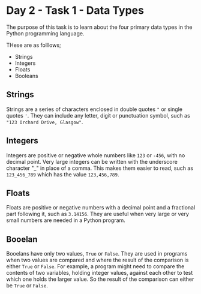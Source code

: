 # Day 2 - Task 1 - Data Types

The purpose of this task is to learn about the four primary data types in the Python programming language.

THese are as folllows;

-    Strings
-    Integers
-    Floats
-    Booleans

## Strings

Strings are a series of characters enclosed in double quotes ```"``` or single quotes ```'```. They can include any letter, digit or punctuation symbol, such as ```"123 Orchard Drive, Glasgow"```.

## Integers

Integers are positive or negative whole numbers like ```123``` or ```-456```, with no decimal point. Very large integers can be written with the underscore character "_" in place of a comma. This makes them easier to read, such as ```123_456_789``` which has the value ```123,456,789```.

## Floats

Floats are positive or negative numbers with a decimal point and a fractional part following it, such as ```3.14156```. They are useful when very large or very small numbers are needed in a Python program.

## Booelan

Booelans have only two values, ```True``` or ```False```. They are used in programs when two values are compared and where the result of the comparison is either ```True``` or ```False```. For example, a program might need to compare the contents of two variables, holding integer values, against each other to test which one holds the larger value. So the result of the comparison can either be ```True``` or ```False```.

 
